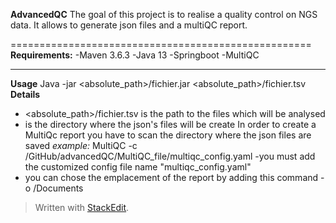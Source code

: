 **AdvancedQC**
The goal of this project is to realise  a quality control on NGS data.
It allows to generate json files and a multiQC report.

====================================================
**Requirements:**
-Maven 3.6.3
-Java 13
-Springboot
-MultiQC

-------------------------------------------------------------------------------------
**Usage**
Java -jar <absolute_path>/fichier.jar <absolute_path>/fichier.tsv <local directory>
**Details**
- <absolute_path>/fichier.tsv is the path to the files which will be analysed
- <local directory> is the directory where the json's files will be create
In order to create a MultiQc report you have to scan the directory  where the json files are saved
*example:*
MultiQC  <local directory> -c <local directory>/GitHub/advancedQC/MultiQC_file/multiqc_config.yaml
-you must add the customized config file name "multiqc_config.yaml"
- you can chose the emplacement of the report by adding this command  -o <local directory>/Documents


> Written with [StackEdit](https://stackedit.io/).
